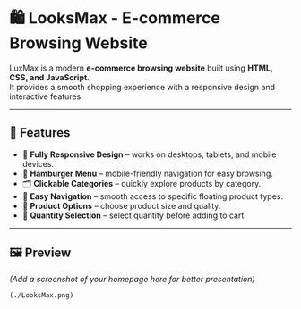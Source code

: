 # 🛍️ LooksMax - E-commerce Browsing Website

LuxMax is a modern **e-commerce browsing website** built using **HTML, CSS, and JavaScript**.  
It provides a smooth shopping experience with a responsive design and interactive features.

---

## 🚀 Features

- 📱 **Fully Responsive Design** – works on desktops, tablets, and mobile devices.  
- 🍔 **Hamburger Menu** – mobile-friendly navigation for easy browsing.  
- 🗂️ **Clickable Categories** – quickly explore products by category.  
- 🔗 **Easy Navigation** – smooth access to specific floating product types.  
- 📏 **Product Options** – choose product size and quality.  
- 🛒 **Quantity Selection** – select quantity before adding to cart.  

---

## 🖼️ Preview
*(Add a screenshot of your homepage here for better presentation)*  
```html
(./LooksMax.png)
